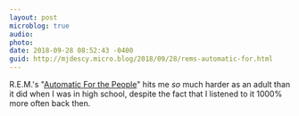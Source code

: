 ```yaml
---
layout: post
microblog: true
audio: 
photo: 
date: 2018-09-28 08:52:43 -0400
guid: http://mjdescy.micro.blog/2018/09/28/rems-automatic-for.html
---
```

R.E.M.'s "[Automatic For the People](https://itunes.apple.com/us/album/automatic-for-the-people/1096439447)" hits me _so_ much harder as an adult than it did when I was in high school, despite the fact that I listened to it 1000% more often back then.

